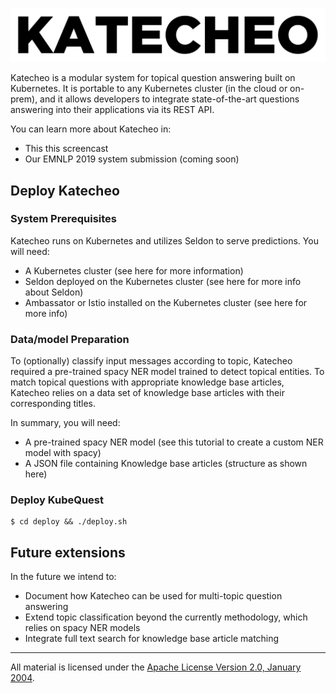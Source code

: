 ![alt text](Katecho_logo.png)

Katecheo is a modular system for topical question answering built on Kubernetes. It is portable to any Kubernetes cluster (in the cloud or on-prem), and it allows developers to integrate state-of-the-art questions answering into their applications via its REST API.  

You can learn more about Katecheo in:

- This this screencast
- Our EMNLP 2019 system submission (coming soon)

## Deploy Katecheo

### System Prerequisites

Katecheo runs on Kubernetes and utilizes Seldon to serve predictions. You will need:

- A Kubernetes cluster (see here for more information)
- Seldon deployed on the Kubernetes cluster (see here for more info about Seldon)
- Ambassator or Istio installed on the Kubernetes cluster (see here for more info)

### Data/model Preparation

To (optionally) classify input messages according to topic, Katecheo required a pre-trained spacy NER model trained to detect topical entities. To match topical questions with appropriate knowledge base articles, Katecheo relies on a data set of knowledge base articles with their corresponding titles.

In summary, you will need:

- A pre-trained spacy NER model (see this tutorial to create a custom NER model with spacy)
- A JSON file containing Knowledge base articles (structure as shown here)

### Deploy KubeQuest

```
$ cd deploy && ./deploy.sh
```

## Future extensions

In the future we intend to:

- Document how Katecheo can be used for multi-topic question answering
- Extend topic classification beyond the currently methodology, which relies on spacy NER models
- Integrate full text search for knowledge base article matching

___
All material is licensed under the [Apache License Version 2.0, January 2004](http://www.apache.org/licenses/LICENSE-2.0).
